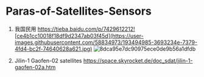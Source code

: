 # Paras-of-Satellites-Sensors

1. 我国民用 https://tieba.baidu.com/p/7429612212![ce4b1cc10018f18df9d2347ab03f45d](https://user-images.githubusercontent.com/58834973/193494985-3693234e-7379-4fd4-bc2f-74640628a621.jpg)
![8dca95e7dc90975ece0de9b56a1dfdb](https://user-images.githubusercontent.com/58834973/193494988-4e174a5b-7966-49ce-a486-ba6ca269014f.jpg)

2. Jilin-1 Gaofen-02 satellites https://space.skyrocket.de/doc_sdat/jilin-1-gaofen-02a.htm
